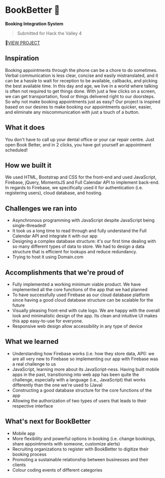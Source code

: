 # BookBetter 📅
**Booking Integration System**
> Submitted for Hack the Valley 4

👀[VIEW PROJECT](https://bookbetter.firebaseapp.com/)

## Inspiration
Booking appointments through the phone can be a chore to do sometimes. Verbal communication is less clear, concise and easily mistranslated, and it can be a hassle to wait for reception to be available, callbacks, and picking the best available time. In this day and age, we live in a world where talking is often not required to get things done. With just a few clicks on a screen, we can get transportation, food or things delivered right to our doorsteps. So why not make booking appointments just as easy? Our project is inspired based on our desires to make booking our appointments quicker, easier, and eliminate any miscommunication with just a touch of a button.

## What it does
You don't have to call up your dental office or your car repair centre. Just open Book Better, and in 2 clicks, you have got yourself an appointment scheduled!

## How we built it
We used HTML, Bootstrap and CSS for the front-end and used JavaScript, Firebase, jQuery, MomentsJS and Full Calendar API to implement back-end. In regards to Firebase, we specifically used it for authentication (i.e. registering users), cloud database, and hosting.

## Challenges we ran into
- Asynchronous programming with JavaScript despite JavaScript being single-threaded!
- It took us a long time to read through and fully understand the Full Calendar API and integrate it with our app
- Designing a complex database structure: it's our first time dealing with so many different types of data to store. We had to design a data structure that is efficient for lookups and reduce redundancy.
- Trying to host it using Domain.com

## Accomplishments that we're proud of
- Fully implemented a working minimum viable product. We have implemented all the core functions of the app that we had planned
- To have successfully used Firebase as our cloud database platform since having a good cloud database structure can be scalable for the future
- Visually pleasing front-end with cute logo. We are happy with the overall look and minimalistic design of the app. Its clean and intuitive UI makes this app easy-to-use for everyone.
- Responsive web design allow accessibility in any type of device

## What we learned
- Understanding how Firebase works (i.e. how they store data, API): we are all very new to Firebase so implementing our app with Firebase was a real challenge to us
- JavaScript, learning more about its JavaScript-ness. Having built mobile apps in the past, transitioning into web app has been quite the challenge, especially with a language (i.e., JavaScript) that works differently than the one we're used to (Java)
- Constructing a good database structure for the core functions of the app
- Allowing the authorization of two types of users that leads to their respective interface

## What's next for BookBetter
- Mobile app
- More flexibility and powerful options in booking (i.e. change bookings, share appointments with someone, customize alerts)
- Recruiting organizations to register with BookBetter to digitize their booking process
- Promoting a sustainable relationship between businesses and their clients
- Colour coding events of different categories
